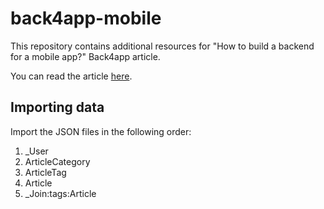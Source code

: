 # back4app-mobile

This repository contains additional resources for "How to build a backend for a mobile app?" Back4app article.

You can read the article [here](https://blog.back4app.com/how-to-build-a-backend-for-a-mobile-app/).

## Importing data

Import the JSON files in the following order:

1. _User
2. ArticleCategory
3. ArticleTag
4. Article
5. _Join:tags:Article

